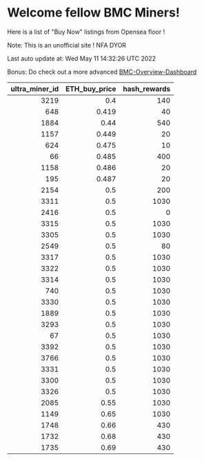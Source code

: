 # Welcome fellow BMC Miners!
Here is a list of "Buy Now" listings from Opensea floor !

Note: This is an unofficial site ! NFA DYOR

Last auto update at: Wed May 11 14:32:26 UTC 2022

Bonus: Do check out a more advanced [BMC-Overview-Dashboard](https://dune.com/defifunk/BMC-Overview-Dashboard)


|   ultra_miner_id |   ETH_buy_price |   hash_rewards |
|-----------------:|----------------:|---------------:|
|             3219 |           0.4   |            140 |
|              648 |           0.419 |             40 |
|             1884 |           0.44  |            540 |
|             1157 |           0.449 |             20 |
|              624 |           0.475 |             10 |
|               66 |           0.485 |            400 |
|             1158 |           0.486 |             20 |
|              195 |           0.487 |             20 |
|             2154 |           0.5   |            200 |
|             3311 |           0.5   |           1030 |
|             2416 |           0.5   |              0 |
|             3315 |           0.5   |           1030 |
|             3305 |           0.5   |           1030 |
|             2549 |           0.5   |             80 |
|             3317 |           0.5   |           1030 |
|             3322 |           0.5   |           1030 |
|             3314 |           0.5   |           1030 |
|              740 |           0.5   |           1030 |
|             3330 |           0.5   |           1030 |
|             1889 |           0.5   |           1030 |
|             3293 |           0.5   |           1030 |
|               67 |           0.5   |           1030 |
|             3392 |           0.5   |           1030 |
|             3766 |           0.5   |           1030 |
|             3331 |           0.5   |           1030 |
|             3300 |           0.5   |           1030 |
|             3326 |           0.5   |           1030 |
|             2085 |           0.55  |           1030 |
|             1149 |           0.65  |           1030 |
|             1748 |           0.66  |            430 |
|             1732 |           0.68  |            430 |
|             1735 |           0.69  |            430 |